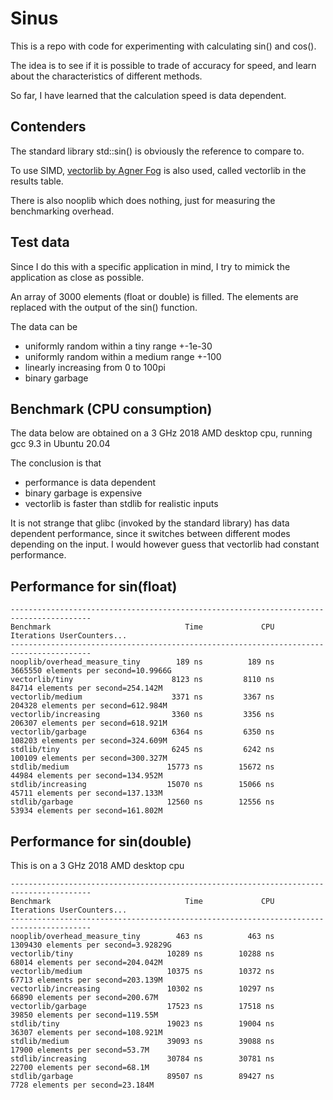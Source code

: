 # Sinus

This is a repo with code for experimenting with calculating sin() and cos().

The idea is to see if it is possible to trade of accuracy for speed, and learn about the
characteristics of different methods.

So far, I have learned that the calculation speed is data dependent.

## Contenders
The standard library std::sin() is obviously the reference to compare to.

To use SIMD, [vectorlib by Agner Fog](https://github.com/vectorclass/version2) is also used, called vectorlib in the results table.

There is also nooplib which does nothing, just for measuring the benchmarking overhead.

## Test data
Since I do this with a specific application in mind, I try to mimick the application as close as possible.

An array of 3000 elements (float or double) is filled. The elements are replaced with the output of the sin() function.

The data can be
 - uniformly random within a tiny range +-1e-30
 - uniformly random within a medium range +-100
 - linearly increasing from 0 to 100pi
 - binary garbage

## Benchmark (CPU consumption)
The data below are obtained on a 3 GHz 2018 AMD desktop cpu, running gcc 9.3 in Ubuntu 20.04

The conclusion is that 

 - performance is data dependent
 - binary garbage is expensive
 - vectorlib is faster than stdlib for realistic inputs
 
 It is not strange that glibc (invoked by the standard library) has
 data dependent performance, since it switches between different modes
 depending on the input. I would however guess that vectorlib had
 constant performance.

## Performance for sin(float)
```
----------------------------------------------------------------------------------------
Benchmark                              Time             CPU   Iterations UserCounters...
----------------------------------------------------------------------------------------
nooplib/overhead_measure_tiny        189 ns          189 ns      3665550 elements per second=10.9966G
vectorlib/tiny                      8123 ns         8110 ns        84714 elements per second=254.142M
vectorlib/medium                    3371 ns         3367 ns       204328 elements per second=612.984M
vectorlib/increasing                3360 ns         3356 ns       206307 elements per second=618.921M
vectorlib/garbage                   6364 ns         6350 ns       108203 elements per second=324.609M
stdlib/tiny                         6245 ns         6242 ns       100109 elements per second=300.327M
stdlib/medium                      15773 ns        15672 ns        44984 elements per second=134.952M
stdlib/increasing                  15070 ns        15066 ns        45711 elements per second=137.133M
stdlib/garbage                     12560 ns        12556 ns        53934 elements per second=161.802M
```

## Performance for sin(double)
This is on a 3 GHz 2018 AMD desktop cpu
```
----------------------------------------------------------------------------------------
Benchmark                              Time             CPU   Iterations UserCounters...
----------------------------------------------------------------------------------------
nooplib/overhead_measure_tiny        463 ns          463 ns      1309430 elements per second=3.92829G
vectorlib/tiny                     10289 ns        10288 ns        68014 elements per second=204.042M
vectorlib/medium                   10375 ns        10372 ns        67713 elements per second=203.139M
vectorlib/increasing               10302 ns        10297 ns        66890 elements per second=200.67M
vectorlib/garbage                  17523 ns        17518 ns        39850 elements per second=119.55M
stdlib/tiny                        19023 ns        19004 ns        36307 elements per second=108.921M
stdlib/medium                      39093 ns        39088 ns        17900 elements per second=53.7M
stdlib/increasing                  30784 ns        30781 ns        22700 elements per second=68.1M
stdlib/garbage                     89507 ns        89427 ns         7728 elements per second=23.184M
```
